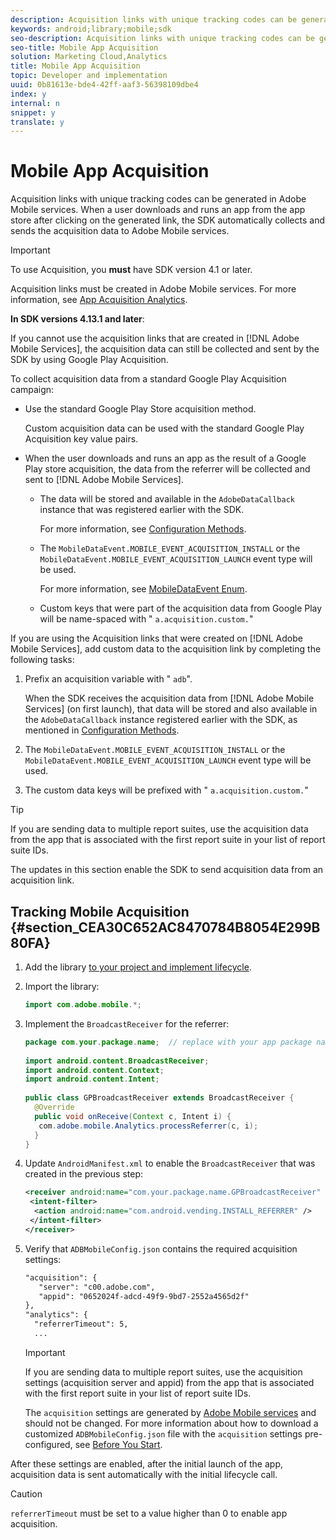 ```yaml
---
description: Acquisition links with unique tracking codes can be generated in Adobe Mobile services. When a user downloads and runs an app from the app store after clicking on the generated link, the SDK automatically collects and sends the acquisition data to Adobe Mobile services.
keywords: android;library;mobile;sdk
seo-description: Acquisition links with unique tracking codes can be generated in Adobe Mobile services. When a user downloads and runs an app from the app store after clicking on the generated link, the SDK automatically collects and sends the acquisition data to Adobe Mobile services.
seo-title: Mobile App Acquisition
solution: Marketing Cloud,Analytics
title: Mobile App Acquisition
topic: Developer and implementation
uuid: 0b81613e-bde4-42ff-aaf3-56398109dbe4
index: y
internal: n
snippet: y
translate: y
---
```


# Mobile App Acquisition

Acquisition links with unique tracking codes can be generated in Adobe Mobile services. When a user downloads and runs an app from the app store after clicking on the generated link, the SDK automatically collects and sends the acquisition data to Adobe Mobile services.

>[!IMPORTANT]
>
>To use Acquisition, you **must** have SDK version 4.1 or later.

Acquisition links must be created in Adobe Mobile services. For more information, see [App Acquisition Analytics](https://marketing.adobe.com/resources/help/en_US/mobile/?f=acquisition).

**In SDK versions 4.13.1 and later**:

If you cannot use the acquisition links that are created in [!DNL Adobe Mobile Services], the acquisition data can still be collected and sent by the SDK by using Google Play Acquisition.

To collect acquisition data from a standard Google Play Acquisition campaign:

* Use the standard Google Play Store acquisition method.

  Custom acquisition data can be used with the standard Google Play Acquisition key value pairs. 
* When the user downloads and runs an app as the result of a Google Play store acquisition, the data from the referrer will be collected and sent to [!DNL Adobe Mobile Services].

    * The data will be stored and available in the `AdobeDataCallback` instance that was registered earlier with the SDK.

      For more information, see [Configuration Methods](../configuration/methods.md#concept_12F12E3E0E434F8CB997AF4027810EBF). 
    
    * The `MobileDataEvent.MOBILE_EVENT_ACQUISITION_INSTALL` or the `MobileDataEvent.MOBILE_EVENT_ACQUISITION_LAUNCH` event type will be used.

      For more information, see [MobileDataEvent Enum](../configuration/methods.md#section_92732814141646E294782BC9020367EB). 
    
    * Custom keys that were part of the acquisition data from Google Play will be name-spaced with " `a.acquisition.custom.`"

If you are using the Acquisition links that were created on [!DNL Adobe Mobile Services], add custom data to the acquisition link by completing the following tasks:

1. Prefix an acquisition variable with " `adb`".

   When the SDK receives the acquisition data from [!DNL Adobe Mobile Services] (on first launch), that data will be stored and also available in the `AdobeDataCallback` instance registered earlier with the SDK, as mentioned in [Configuration Methods](../configuration/methods.md#concept_12F12E3E0E434F8CB997AF4027810EBF). 

1. The `MobileDataEvent.MOBILE_EVENT_ACQUISITION_INSTALL` or the `MobileDataEvent.MOBILE_EVENT_ACQUISITION_LAUNCH` event type will be used. 

1. The custom data keys will be prefixed with " `a.acquisition.custom.`"

>[!TIP]
>
>If you are sending data to multiple report suites, use the acquisition data from the app that is associated with the first report suite in your list of report suite IDs.

The updates in this section enable the SDK to send acquisition data from an acquisition link.

## Tracking Mobile Acquisition {#section_CEA30C652AC8470784B8054E299B80FA}

1. Add the library [to your project and implement lifecycle](../getting_started/dev_qs.md#concept_13176B6E37F547D6935E37125F457972). 
1. Import the library: 

   ```java
   import com.adobe.mobile.*;
   ```

1. Implement the `BroadcastReceiver` for the referrer: 

   ```java
   package com.your.package.name;  // replace with your app package name 
    
   import android.content.BroadcastReceiver; 
   import android.content.Context; 
   import android.content.Intent; 
    
   public class GPBroadcastReceiver extends BroadcastReceiver { 
     @Override 
     public void onReceive(Context c, Intent i) { 
      com.adobe.mobile.Analytics.processReferrer(c, i); 
     } 
   }
   ```

1. Update `AndroidManifest.xml` to enable the `BroadcastReceiver` that was created in the previous step: 

   ```xml
   <receiver android:name="com.your.package.name.GPBroadcastReceiver" android:exported="true"> 
    <intent-filter> 
     <action android:name="com.android.vending.INSTALL_REFERRER" /> 
    </intent-filter> 
   </receiver>
   ```

1. Verify that `ADBMobileConfig.json` contains the required acquisition settings: 

   ```xml
   "acquisition": { 
      "server": "c00.adobe.com", 
      "appid": "0652024f-adcd-49f9-9bd7-2552a4565d2f" 
   }, 
   "analytics": { 
     "referrerTimeout": 5, 
     ...
   ```

   >[!IMPORTANT]
   >
   >If you are sending data to multiple report suites, use the acquisition settings (acquisition server and appid) from the app that is associated with the first report suite in your list of report suite IDs.

   The `acquisition` settings are generated by [Adobe Mobile services](https://mobilemarketing.adobe.com) and should not be changed. For more information about how to download a customized `ADBMobileConfig.json` file with the `acquisition` settings pre-configured, see [Before You Start](../getting_started/requirements.md#concept_2FA4E790CA1646FFB44488CF017821DE).

After these settings are enabled, after the initial launch of the app, acquisition data is sent automatically with the initial lifecycle call.

>[!CAUTION]
>
>`referrerTimeout` must be set to a value higher than 0 to enable app acquisition.

